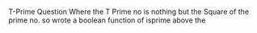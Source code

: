 T-Prime Question Where the T Prime no is nothing but the Square of the prime no.
so wrote a boolean function of isprime above the